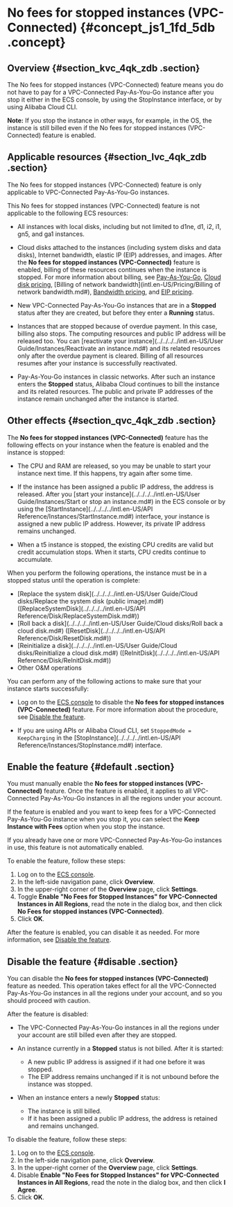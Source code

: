 # No fees for stopped instances \(VPC-Connected\) {#concept_js1_1fd_5db .concept}

## Overview {#section_kvc_4qk_zdb .section}

The No fees for stopped instances \(VPC-Connected\) feature means you do not have to pay for a VPC-Connected Pay-As-You-Go instance after you stop it either in the ECS console, by using the StopInstance interface, or by using Alibaba Cloud CLI.

**Note:** If you stop the instance in other ways, for example, in the OS, the instance is still billed even if the No fees for stopped instances \(VPC-Connected\) feature is enabled.

## Applicable resources {#section_lvc_4qk_zdb .section}

The No fees for stopped instances \(VPC-Connected\) feature is only applicable to VPC-Connected Pay-As-You-Go instances.

This No fees for stopped instances \(VPC-Connected\) feature is not applicable to the following ECS resources:

-   All instances with local disks, including but not limited to d1ne, d1, i2, i1, gn5, and ga1 instances.

-   Cloud disks attached to the instances \(including system disks and data disks\), Internet bandwidth, elastic IP \(EIP\) addresses, and images. After the **No fees for stopped instances \(VPC-Connected\)** feature is enabled, billing of these resources continues when the instance is stopped. For more information about billing, see [Pay-As-You-Go](intl.en-US/Pricing/Pay-As-You-Go.md#), [Cloud disk pricing](https://www.alibabacloud.com/product/ecs), [Billing of network bandwidth](intl.en-US/Pricing/Billing of network bandwidth.md#), [Bandwidth pricing](https://www.alibabacloud.com/product/ecs), and [EIP pricing](../../../../intl.en-US/.md#).

-   New VPC-Connected Pay-As-You-Go instances that are in a **Stopped** status after they are created, but before they enter a **Running** status.

-   Instances that are stopped because of overdue payment. In this case, billing also stops. The computing resources and public IP address will be released too. You can [reactivate your instance](../../../../intl.en-US/User Guide/Instances/Reactivate an instance.md#) and its related resources only after the overdue payment is cleared. Billing of all resources resumes after your instance is successfully reactivated.

-   Pay-As-You-Go instances in classic networks. After such an instance enters the **Stopped** status, Alibaba Cloud continues to bill the instance and its related resources. The public and private IP addresses of the instance remain unchanged after the instance is started.


## Other effects {#section_qvc_4qk_zdb .section}

The **No fees for stopped instances \(VPC-Connected\)** feature has the following effects on your instance when the feature is enabled and the instance is stopped:

-   The CPU and RAM are released, so you may be unable to start your instance next time. If this happens, try again after some time.

-   If the instance has been assigned a public IP address, the address is released. After you [start your instance](../../../../intl.en-US/User Guide/Instances/Start or stop an instance.md#) in the ECS console or by using the [StartInstance](../../../../intl.en-US/API Reference/Instances/StartInstance.md#) interface, your instance is assigned a new public IP address. However, its private IP address remains unchanged.

-   When a t5 instance is stopped, the existing CPU credits are valid but credit accumulation stops. When it starts, CPU credits continue to accumulate.


When you perform the following operations, the instance must be in a stopped status until the operation is complete:

-   [Replace the system disk](../../../../intl.en-US/User Guide/Cloud disks/Replace the system disk (public image).md#) \([ReplaceSystemDisk](../../../../intl.en-US/API Reference/Disk/ReplaceSystemDisk.md#)\)
-   [Roll back a disk](../../../../intl.en-US/User Guide/Cloud disks/Roll back a cloud disk.md#) \([ResetDisk](../../../../intl.en-US/API Reference/Disk/ResetDisk.md#)\)
-   [Reinitialize a disk](../../../../intl.en-US/User Guide/Cloud disks/Reinitialize a cloud disk.md#) \([ReInitDisk](../../../../intl.en-US/API Reference/Disk/ReInitDisk.md#)\)
-   Other O&M operations

You can perform any of the following actions to make sure that your instance starts successfully:

-   Log on to the [ECS console](https://ecs.console.aliyun.com/#/home) to disable the **No fees for stopped instances \(VPC-Connected\)** feature. For more information about the procedure, see [Disable the feature](#disable).

-   If you are using APIs or Alibaba Cloud CLI, set `StoppedMode = KeepCharging` in the [StopInstance](../../../../intl.en-US/API Reference/Instances/StopInstance.md#) interface.


## Enable the feature {#default .section}

You must manually enable the **No fees for stopped instances \(VPC-Connected\)** feature. Once the feature is enabled, it applies to all VPC-Connected Pay-As-You-Go instances in all the regions under your account.

If the feature is enabled and you want to keep fees for a VPC-Connected Pay-As-You-Go instance when you stop it, you can select the **Keep Instance with Fees** option when you stop the instance.

If you already have one or more VPC-Connected Pay-As-You-Go instances in use, this feature is not automatically enabled.

To enable the feature, follow these steps:

1.  Log on to the [ECS console](https://ecs.console.aliyun.com/#/home).
2.  In the left-side navigation pane, click **Overview**.
3.  In the upper-right corner of the **Overview** page, click **Settings**.
4.  Toggle **Enable "No Fees for Stopped Instances" for VPC-Connected Instances in All Regions**, read the note in the dialog box, and then click **No Fees for stopped instances \(VPC-Connected\)**.
5.  Click **OK**.

After the feature is enabled, you can disable it as needed. For more information, see [Disable the feature](#).

## Disable the feature {#disable .section}

You can disable the **No fees for stopped instances \(VPC-Connected\)** feature as needed. This operation takes effect for all the VPC-Connected Pay-As-You-Go instances in all the regions under your account, and so you should proceed with caution.

After the feature is disabled:

-   The VPC-Connected Pay-As-You-Go instances in all the regions under your account are still billed even after they are stopped.

-   An instance currently in a **Stopped** status is not billed. After it is started:

    -   A new public IP address is assigned if it had one before it was stopped.
    -   The EIP address remains unchanged if it is not unbound before the instance was stopped.
-   When an instance enters a newly **Stopped** status:

    -   The instance is still billed.
    -   If it has been assigned a public IP address, the address is retained and remains unchanged.

To disable the feature, follow these steps:

1.  Log on to the [ECS console](https://ecs.console.aliyun.com/#/home).
2.  In the left-side navigation pane, click **Overview**.
3.  In the upper-right corner of the **Overview** page, click **Settings**.
4.  Disable **Enable "No Fees for Stopped Instances" for VPC-Connected Instances in All Regions**, read the note in the dialog box, and then click **I Agree**.
5.  Click **OK**.

